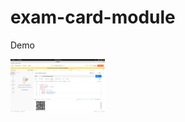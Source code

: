 # exam-card-module

<p align="center">
<p>Demo</p>
  <img src="https://github.com/ibnahmadbello/exam-card-module/blob/main/src/main/resources/static/demo.png" width="30%">
</p>

